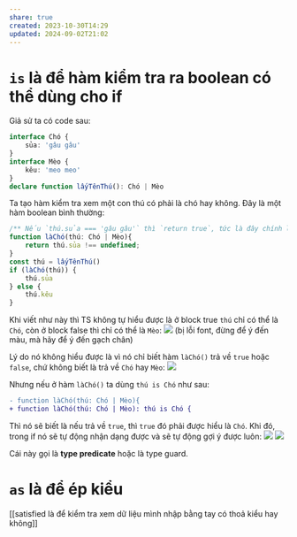 ```yaml
---
share: true
created: 2023-10-30T14:29
updated: 2024-09-02T21:02
---
```

# `is` là để hàm kiểm tra ra boolean có thể dùng cho if
Giả sử ta có code sau:
```ts
interface Chó {
    sủa: 'gâu gâu'
} 
interface Mèo {
    kêu: 'meo meo'
} 
declare function lấyTênThú(): Chó | Mèo 
```

Ta tạo hàm kiểm tra xem một con thú có phải là chó hay không. Đây là một hàm boolean bình thường:
```ts
/** Nếu `thú.sủa === 'gâu gâu'` thì `return true`, tức là đây chính là chó. Còn nếu `thú.sủa === undefined` thì `return false`, tức là đây không phải là chó */
function làChó(thú: Chó | Mèo){
    return thú.sủa !== undefined;
}
const thú = lấyTênThú()
if (làChó(thú)) {
    thú.sủa    
} else {
    thú.kêu
}
```
Khi viết như này thì TS không tự hiểu được là ở block true `thú` chỉ có thể là `Chó`, còn ở block false thì chỉ có thể là `Mèo`:
![](https://i.imgur.com/IMNk1h9.png)
(bị lỗi font, đừng để ý đến màu, mà hãy để ý đến gạch chân) 

Lý do nó không hiểu được là  vì nó chỉ biết hàm `làChó()` trả về `true` hoặc `false`, chứ không biết là trả về `Chó` hay `Mèo`:
![](https://i.imgur.com/NXfYqNy.png)

Nhưng nếu ở hàm `làChó()` ta dùng `thú is Chó` như sau:
```diff
- function làChó(thú: Chó | Mèo){
+ function làChó(thú: Chó | Mèo): thú is Chó {
```
Thì nó sẽ biết là nếu trả về `true`, thì `true` đó phải được hiểu là `Chó`. Khi đó, trong if nó sẽ tự động nhận dạng được và sẽ tự động gợi ý được luôn:
![](https://i.imgur.com/EbEqDUv.png)
![](https://i.imgur.com/koobLhe.png)

Cái này gọi là **type predicate** hoặc là type guard.

# `as` là để ép kiểu

[[satisfied là để kiểm tra xem dữ liệu mình nhập bằng tay có thoả kiểu hay không]]